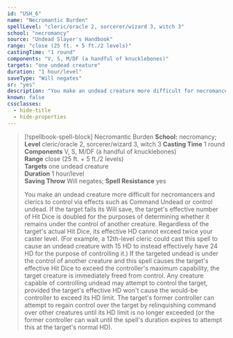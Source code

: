 ```yaml
---
id: "USH_6"
name: "Necromantic Burden"
spellLevel: "cleric/oracle 2, sorcerer/wizard 3, witch 3"
school: "necromancy"
source: "Undead Slayer's Handbook"
range: "close (25 ft. + 5 ft./2 levels)"
castingTime: "1 round"
components: "V, S, M/DF (a handful of knucklebones)"
targets: "one undead creature"
duration: "1 hour/level"
saveType: "Will negates"
sr: "yes"
description: "You make an undead creature more difficult for necromancers and clerics to control via effects such as Command Undead or control undead. If the target fails its Will save, the target's effective number of Hit Dice is doubled for the purposes of determining whether it remains under the control of another creature.  Regardless of the target's actual Hit Dice, its effective HD cannot exceed twice your caster level. (For example, a 12th-level cleric could cast this spell to cause an undead creature with 15 HD to instead effectively have 24 HD for the purpose of controlling it.) If the targeted undead is under the control of another creature and this spell causes the target's effective Hit Dice to exceed the controller's maximum capability, the target creature is immediately freed from control. Any creature capable of controlling undead may attempt to control the target, provided the target's effective HD won't cause the would-be controller to exceed its HD limit. The target's former controller can attempt to regain control over the target by relinquishing command over other creatures until its HD limit is no longer exceeded (or the former controller can wait until the spell's duration expires to attempt this at the target's normal HD)."
known: false
cssclasses:
  - hide-title
  - hide-properties
---
```


> [!spellbook-spell-block] Necromantic Burden
> **School:** necromancy; **Level** cleric/oracle 2, sorcerer/wizard 3, witch 3
> **Casting Time** 1 round  
> **Components** V, S, M/DF (a handful of knucklebones)  
> **Range** close (25 ft. + 5 ft./2 levels)  
> **Targets** one undead creature  
> **Duration** 1 hour/level  
> **Saving Throw** Will negates; **Spell Resistance** yes
> 
> You make an undead creature more difficult for necromancers and clerics to control via effects such as Command Undead or control undead. If the target fails its Will save, the target's effective number of Hit Dice is doubled for the purposes of determining whether it remains under the control of another creature.  Regardless of the target's actual Hit Dice, its effective HD cannot exceed twice your caster level. (For example, a 12th-level cleric could cast this spell to cause an undead creature with 15 HD to instead effectively have 24 HD for the purpose of controlling it.) If the targeted undead is under the control of another creature and this spell causes the target's effective Hit Dice to exceed the controller's maximum capability, the target creature is immediately freed from control. Any creature capable of controlling undead may attempt to control the target, provided the target's effective HD won't cause the would-be controller to exceed its HD limit. The target's former controller can attempt to regain control over the target by relinquishing command over other creatures until its HD limit is no longer exceeded (or the former controller can wait until the spell's duration expires to attempt this at the target's normal HD).